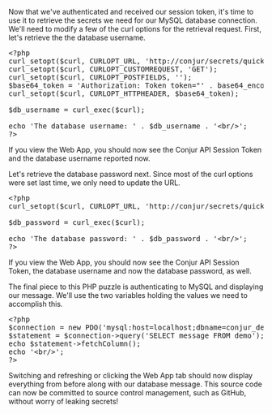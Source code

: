 
Now that we've authenticated and received our session token, it's time to use it to retrieve the secrets we need for our MySQL database connection. We'll need to modify a few of the curl options for the retrieval request. First, let's retrieve the the database username.

<pre class="file" data-filename="secure.php" data-target="append">
&lt;?php
curl_setopt($curl, CURLOPT_URL, 'http://conjur/secrets/quick-start/variable/devapp%2Fdb_uname');
curl_setopt($curl, CURLOPT_CUSTOMREQUEST, 'GET');
curl_setopt($curl, CURLOPT_POSTFIELDS, '');
$base64_token = 'Authorization: Token token="' . base64_encode($sessionToken) . '"';
curl_setopt($curl, CURLOPT_HTTPHEADER, $base64_token);

$db_username = curl_exec($curl);

echo 'The database username: ' . $db_username . '&lt;br/&gt;';
?&gt;
</pre>

If you view the Web App, you should now see the Conjur API Session Token and the database username reported now.

Let's retrieve the database password next. Since most of the curl options were set last time, we only need to update the URL.

<pre class="file" data-filename="secure.php" data-target="append">
&lt;?php
curl_setopt($curl, CURLOPT_URL, 'http://conjur/secrets/quick-start/variable/devapp%2Fdb_pass');

$db_password = curl_exec($curl);

echo 'The database password: ' . $db_password . '&lt;br/&gt;';
?&gt;
</pre>

If you view the Web App, you should now see the Conjur API Session Token, the database username and now the database password, as well.

The final piece to this PHP puzzle is authenticating to MySQL and displaying our message. We'll use the two variables holding the values we need to accomplish this.

<pre class="file" data-filename="secure.php" data-target="append">
&lt;?php
$connection = new PDO('mysql:host=localhost;dbname=conjur_demo', $db_username, $db_password);
$statement = $connection->query('SELECT message FROM demo');
echo $statement->fetchColumn();
echo '&lt;br/&gt;';
?&gt;
</pre>

Switching and refreshing or clicking the Web App tab should now display everything from before along with our database message. This source code can now be committed to source control management, such as GitHub, without worry of leaking secrets!
